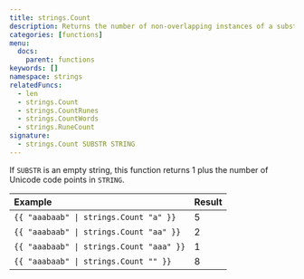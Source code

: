 ```yaml
---
title: strings.Count
description: Returns the number of non-overlapping instances of a substring within a string.
categories: [functions]
menu:
  docs:
    parent: functions
keywords: []
namespace: strings
relatedFuncs:
  - len
  - strings.Count
  - strings.CountRunes
  - strings.CountWords
  - strings.RuneCount
signature:
  - strings.Count SUBSTR STRING
---
```


If `SUBSTR` is an empty string, this function returns 1 plus the number of Unicode code points in `STRING`.

Example|Result
:--|:--
`{{ "aaabaab" \| strings.Count "a" }}`|5
`{{ "aaabaab" \| strings.Count "aa" }}`|2
`{{ "aaabaab" \| strings.Count "aaa" }}`|1
`{{ "aaabaab" \| strings.Count "" }}`|8
